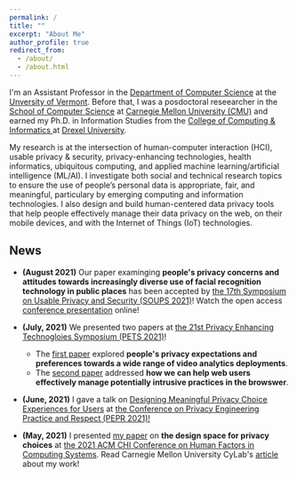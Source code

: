 ```yaml
---
permalink: /
title: ""
excerpt: "About Me"
author_profile: true
redirect_from: 
  - /about/
  - /about.html
---
```


I'm an Assistant Professor in the <a href="https://www.uvm.edu/cems/cs" target="_blank">Department of Computer Science</a> at the <a href="https://www.uvm.edu/" target="_blank">Unversity of Vermont</a>. Before that, I was a posdoctoral reseearcher in the <a href="https://www.cs.cmu.edu/" target="_blank">School of Computer Science</a> at <a href="https://www.cmu.edu/" target="_blank">Carnegie Mellon University (CMU)</a> and earned my Ph.D. in Information Studies from the <a href="http://drexel.edu/cci/" target="_blank"> College of Computing &amp; Informatics </a> at <a href="http://drexel.edu/" target="_blank">Drexel University</a>.

My research is at the intersection of human-computer interaction (HCI), usable privacy &amp; security, privacy-enhancing technologies, health informatics, ubiquitous computing, and applied machine learning/artificial intelligence (ML/AI). I investigate both social and technical research topics to ensure the use of people’s personal data is appropriate, fair, and meaningful, particulary by emerging computing and information technologies. I also design and build human-centered data privacy tools that help people effectively manage their data privacy on the web, on their mobile devices, and with the Internet of Things (IoT) technologies.




<!--- News --->
## News ##
- **(August 2021)** Our paper examinging **people's privacy concerns and attitudes towards increasingly diverse use of facial recognition technology in public places** has been accepted by [the 17th Symposium on Usable Privacy and Security (SOUPS 2021)](https://www.usenix.org/conference/soups2021)! Watch the open access [conference presentation](https://www.usenix.org/conference/soups2021/presentation/zhang-shikun) online!

- **(July, 2021)** We presented two papers at [the 21st Privacy Enhancing Technogloies Symposium (PETS 2021)](https://petsymposium.org/2021/)! 
  - The [first paper](https://petsymposium.org/2021/files/papers/issue2/popets-2021-0028.pdf) explored **people's privacy expectations and preferences towards a wide range of video analytics deployments**. 
  - The [second paper](https://petsymposium.org/2021/files/papers/issue4/popets-2021-0082.pdf) addressed **how we can help web users effectively manage potentially intrusive practices in the browswer**.

- **(June, 2021)** I gave a talk on [Designing Meaningful Privacy Choice Experiences for Users](https://www.youtube.com/watch?v=8WyTDerB9f4) at [the Conference on Privacy Engineering Practice and Respect (PEPR 2021)!](https://fpf.org/fpf-event/pepr-2021-conference-on-privacy-engineering-practice-and-respect-2/)

- **(May, 2021)** I presented [my paper](https://dl.acm.org/doi/10.1145/3411764.3445148) on **the design space for privacy choices** at [the 2021 ACM CHI Conference on Human Factors in Computing Systems](https://chi2021.acm.org/). Read Carnegie Mellon University CyLab's [article](https://cylab.cmu.edu/news/2021/05/13-privacydesign.html) about my work!

<!--- Travel --->


